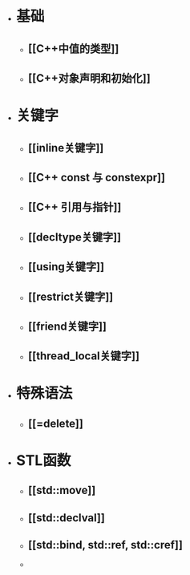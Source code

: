 - # 基础
	- ## [[C++中值的类型]]
	- ## [[C++对象声明和初始化]]
- # 关键字
	- ## [[inline关键字]]
	- ## [[C++ const 与 constexpr]]
	- ## [[C++ 引用与指针]]
	- ## [[decltype关键字]]
	- ## [[using关键字]]
	- ## [[restrict关键字]]
	- ## [[friend关键字]]
	- ## [[thread_local关键字]]
- # 特殊语法
	- ## [[=delete]]
- # STL函数
	- ## [[std::move]]
	- ## [[std::declval]]
	- ## [[std::bind, std::ref, std::cref]]
	-